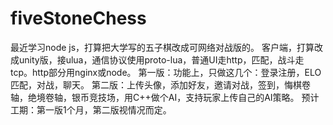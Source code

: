 # fiveStoneChess
最近学习node js，打算把大学写的五子棋改成可网络对战版的。
客户端，打算改成unity版，接ulua，通信协议使用proto-lua，普通UI走http，匹配，战斗走tcp。http部分用nginx或node。
第一版：功能上，只做这几个：登录注册，ELO匹配，对战，聊天。
第二版：上传头像，添加好友，邀请对战，签到，悔棋卷轴，绝境卷轴，银币竞技场，用C++做个AI，支持玩家上传自己的AI策略。
预计工期：第一版1个月，第二版视情况而定。